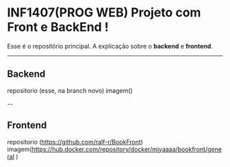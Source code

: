 # INF1407(PROG WEB) Projeto com Front e BackEnd !
Esse é o repositório principal.
A explicação sobre o **backend** e **frontend**. 

---
## Backend
repositorio (esse, na branch novo)
imagem()




--


## Frontend
repositorio (https://github.com/ralf-r/BookFront)
imagem(https://hub.docker.com/repository/docker/miyaaaa/bookfront/general )
